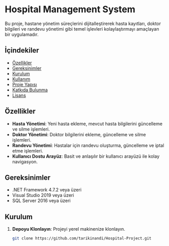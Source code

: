 # Hospital Management System

Bu proje, hastane yönetim süreçlerini dijitalleştirerek hasta kayıtları, doktor bilgileri ve randevu yönetimi gibi temel işlevleri kolaylaştırmayı amaçlayan bir uygulamadır.

## İçindekiler

- [Özellikler](#özellikler)
- [Gereksinimler](#gereksinimler)
- [Kurulum](#kurulum)
- [Kullanım](#kullanım)
- [Proje Yapısı](#proje-yapısı)
- [Katkıda Bulunma](#katkıda-bulunma)
- [Lisans](#lisans)

## Özellikler

- **Hasta Yönetimi**: Yeni hasta ekleme, mevcut hasta bilgilerini güncelleme ve silme işlemleri.
- **Doktor Yönetimi**: Doktor bilgilerini ekleme, güncelleme ve silme işlemleri.
- **Randevu Yönetimi**: Hastalar için randevu oluşturma, güncelleme ve iptal etme işlemleri.
- **Kullanıcı Dostu Arayüz**: Basit ve anlaşılır bir kullanıcı arayüzü ile kolay navigasyon.

## Gereksinimler

- .NET Framework 4.7.2 veya üzeri
- Visual Studio 2019 veya üzeri
- SQL Server 2016 veya üzeri

## Kurulum

1. **Depoyu Klonlayın**: Projeyi yerel makinenize klonlayın.

   ```bash
   git clone https://github.com/tarikinandi/Hospital-Project.git
